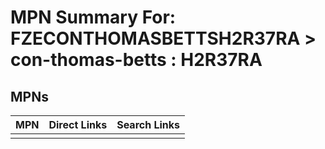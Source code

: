 



# MPN Summary For: FZECONTHOMASBETTSH2R37RA > con-thomas-betts : H2R37RA

## MPNs
  

|MPN|Direct Links|Search Links|
| :--- | :--- | :--- |
||||
